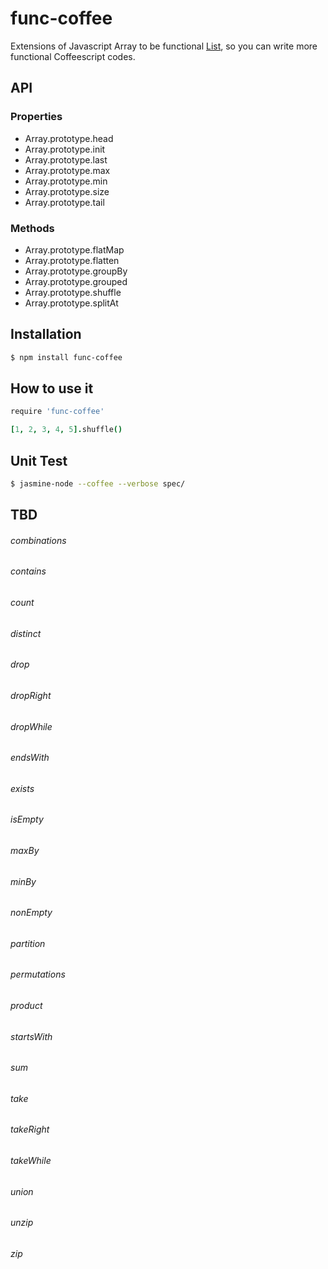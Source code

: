 func-coffee
===========

Extensions of Javascript Array to be functional [List](http://www.scala-lang.org/api/current/index.html#scala.collection.immutable.List),
so you can write more functional Coffeescript codes.


## API

### Properties
* Array.prototype.head
* Array.prototype.init
* Array.prototype.last
* Array.prototype.max
* Array.prototype.min
* Array.prototype.size
* Array.prototype.tail

### Methods
* Array.prototype.flatMap
* Array.prototype.flatten
* Array.prototype.groupBy
* Array.prototype.grouped
* Array.prototype.shuffle
* Array.prototype.splitAt


## Installation

```bash
$ npm install func-coffee
```

## How to use it

```coffeescript
require 'func-coffee'

[1, 2, 3, 4, 5].shuffle()
```

## Unit Test

```bash
$ jasmine-node --coffee --verbose spec/
```


## TBD
###### combinations
###### contains
###### count
###### distinct
###### drop
###### dropRight
###### dropWhile
###### endsWith
###### exists
###### isEmpty
###### maxBy
###### minBy
###### nonEmpty
###### partition
###### permutations
###### product
###### startsWith
###### sum
###### take
###### takeRight
###### takeWhile
###### union
###### unzip
###### zip





